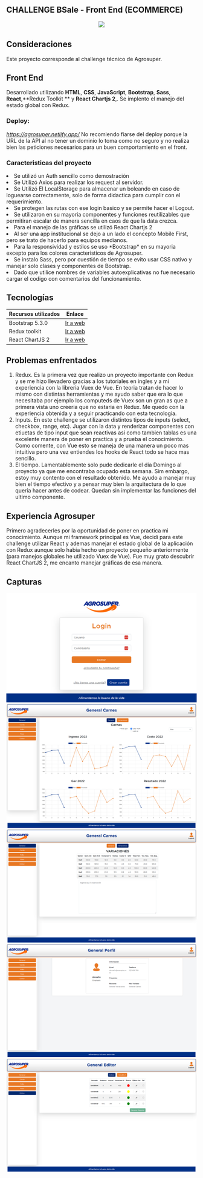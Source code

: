 ## CHALLENGE BSale - Front End (ECOMMERCE)

<center><img src="./src/assets/img/logo-agrosuper-azul.png" width="40%" /></center>


## Consideraciones

Este proyecto corresponde al challenge técnico de Agrosuper. 

## Front End

Desarrollado utilizando  **HTML**, **CSS**,  **JavaScript**, **Bootstrap**, **Sass**, **React**,**Redux Toolkit ** y **React Chartjs 2**,. 
Se implento el manejo del estado global con Redux.

### Deploy: 
*https://agrosuper.netlify.app/*
No recomiendo fiarse del deploy porque la URL de la API al no tener un dominio lo toma como no seguro y no realiza bien las peticiones necesarios para un buen comportamiento en el front. 

### Caracteristicas del proyecto

<li> Se utilizó un Auth sencillo como demostración</li>
<li> Se Utilizó Axios para realizar los request al servidor.</li>
<li> Se Utilizó El LocalStorage para almacenar un boleando en caso de loguearse correctamente, solo de forma didactica para cumplir con el requerimiento.</li>
<li> Se protegen las rutas con ese login basico y se permite hacer el Logout.</li>
<li> Se utilizaron en su mayoria componentes y funciones reutilizables que permitiran escalar de manera sencilla en caos de que la data crezca.</li>
<li> Para el manejo de las gráficas se utilizó React Chartjs 2</li>
<li> Al ser una app institucional se dejo a un lado el concepto Mobile First, pero se trato de hacerlo para equipos medianos.</li>
<li> Para la responsividad y estilos se uso *Bootstrap* en su mayoria excepto para los colores caracteristicos de Agrosuper.</li>
<li> Se instalo Sass, pero por cuestión de tiempo se evito usar CSS nativo y manejar solo clases y componentes de Bootstrap.</li>
<li> Dado que utilice nombres de variables autoexplicativas no fue necesario cargar el codigo con comentarios del funcionamiento.</li>

## Tecnologías

| Recursos utilizados       | Enlace                                                                              |
| ------------------------- | ----------------------------------------------------------------------------------- |
| Bootstrap 5.3.0           | [Ir a web ](https://getbootstrap.com/)                                              |
| Redux toolkit             | [Ir a web ](https://redux-toolkit.js.org/)                                          |
| React ChartJS 2           | [Ir a web ](https://react-chartjs-2.js.org/)                                        |

## Problemas enfrentados
1. Redux. Es la primera vez que realizo un proyecto importante con Redux y se me hizo llevadero gracias a los tutoriales en ingles y a mi experiencia con la libreria Vuex de Vue. En teoria tratan de hacer lo mismo con distintas herramientas y me ayudo saber que era lo que necesitaba por ejemplo los computeds de Vuex son un gran as que a primera vista uno creeria que no estaria en Redux. Me quedo con la experiencia obtenida y a seguir practicando con esta tecnologia. 
2. Inputs. En este challenge se utilizaron distintos tipos de inputs (select, checkbox, range, etc). Jugar con la data y renderizar componentes con etiuetas de tipo input que sean reactivas asi como tambien tablas es una excelente manera de poner en practica y a prueba el conocimiento. Como comente, con Vue esto se maneja de una manera un poco mas intuitiva pero una vez entiendes los hooks de React todo se hace mas sencillo. 
3. El tiempo. Lamentablemente solo pude dedicarle el dia Domingo al proyecto ya que me encontraba ocupado esta semana. Sim embargo, estoy muy contento con el resultado obtenido. Me ayudo a manejar muy bien el tiempo efectivo y a pensar muy bien la arquitectura de lo que queria hacer antes de codear. Quedan sin implementar las funciones del ultimo componente.

## Experiencia Agrosuper
Primero agradecerles por la oportunidad de poner en practica mi conocimiento. 
Aunque mi framework principal es Vue, decidi para este challenge utilizar React y ademas manejar el estado global de la aplicación con Redux aunque solo habia hecho un proyecto pequeño anteriormente (para manejos globales he utilizado Vuex de Vue). 
Fue muy grato descubrir React ChartJS 2, me encanto manejar gráficas de esa manera. 


## Capturas

<center><img src="./src/assets/img/vista-login.png" /></center>
<center><img src="./src/assets/img/vista-carnes.png" /></center>
<center><img src="./src/assets/img/vista-variaciones.png" /></center>
<center><img src="./src/assets/img/vista-perfil.png" /></center>
<center><img src="./src/assets/img/vista-editor.png" /></center>








